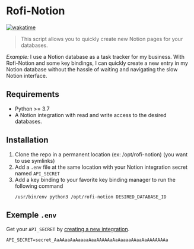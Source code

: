 # Rofi-Notion

[![wakatime](https://wakatime.com/badge/github/mathix420/rofi-notion.svg)](https://wakatime.com/badge/github/mathix420/rofi-notion)

> This script allows you to quickly create new Notion pages for your databases.

*Example:* I use a Notion database as a task tracker for my business. With Rofi-Notion and some key bindings, I can quickly create a new entry in my Notion database without the hassle of waiting and navigating the slow Notion interface.

## Requirements

- Python >= 3.7
- A Notion integration with read and write access to the desired databases.

## Installation

1. Clone the repo in a permanent location (ex: /opt/rofi-notion) (you want to use symlinks)
2. Add a `.env` file at the same location with your Notion integration secret named `API_SECRET`
3. Add a key binding to your favorite key binding manager to run the following command
    ```
    /usr/bin/env python3 /opt/rofi-notion DESIRED_DATABASE_ID
    ```

<!-- ### Alternative option

You can also use this script with **rofi modi**
1. Create a script like this one `/opt/rofi-notion/run.sh`
    ```sh
    #! /usr/bin/env bash
    /usr/bin/env python3 /opt/rofi-notion DESIRED_DATABASE_ID
    ```
2. `chmod +x /opt/rofi-notion/run.sh`
3. Use this line to run `rofi` with a `modi` config
    ```
    rofi --no-startup-id -modi "Quick Notion:/opt/rofi-notion/run.sh" -show "Quick Notion"
    ``` -->


## Exemple `.env`

Get your `API_SECRET` by [creating a new integration](https://www.notion.so/my-integrations).

```
API_SECRET=secret_AaAAaaAaAaaaaAaaAAAAAaAaAaaaaAAaaAaAAAAAAAa
```
